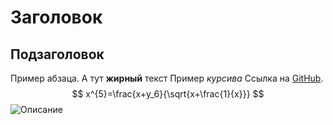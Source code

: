 # Заголовок
## Подзаголовок
Пример абзаца. А тут **жирный** текст
Пример *курсива*
Ссылка на [GitHub](https://github.com).
$$
x^{5}=\frac{x+y_6}{\sqrt{x+\frac{1}{x}}}
$$
![Описание](img/найтисвоих.jpg)
